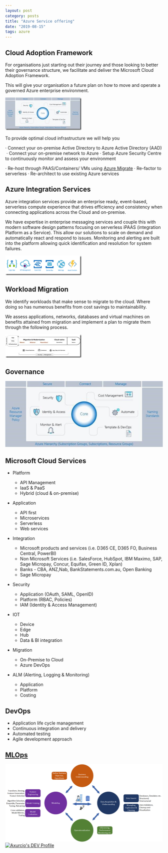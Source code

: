 ```yaml
---
layout: post
category: posts
title: "Azure Service offering"
date: "2019-08-15"
tags: azure
---
```


## Cloud Adoption Framework

For organisations just starting out their journey and those looking to better their governance structure, we facilitate and deliver the Microsoft Cloud Adoption Framework.

This will give your organisation a future plan on how to move and operate a governed Azure enterprise environment.

[![clip_image002](https://raw.githubusercontent.com/chrismckelt/chrismckelt.github.io/master/_posts/posts/images/clip_image002_thumb.jpg "clip_image002")](https://raw.githubusercontent.com/chrismckelt/chrismckelt.github.io/master/_posts/posts/images//2019/07/clip_image002.jpg)

To provide optimal cloud infrastructure we will help you

· Connect your on-premise Active Directory to Azure Active Directory (AAD) ​ · Connect your on-premise network to Azure · Setup Azure Security Centre to continuously monitor and assess your environment​

· Re-host through PAAS/Containers/ VMs using [Azure Migrate](https://azure.microsoft.com/en-us/services/azure-migrate/) · Re-factor to serverless · Re-architect to use existing Azure services

## Azure Integration Services

Azure integration services provide an enterprise ready, event-based, serverless compute experience that drives efficiency and consistency when connecting applications across the Cloud and on-premise.

We have expertise in enterprise messaging services and couple this with modern software design patterns focusing on serverless iPAAS (integration Platform as a Service). This allow our solutions to scale on demand and automatically react and respond to issues. Monitoring and alerting are built into the platform allowing quick identification and resolution for system failures.

[![clip_image004](https://raw.githubusercontent.com/chrismckelt/chrismckelt.github.io/master/_posts/posts/images/clip_image004_thumb.png "clip_image004")](https://raw.githubusercontent.com/chrismckelt/chrismckelt.github.io/master/_posts/posts/images//2019/07/clip_image004.png)

## Workload Migration

We identify workloads that make sense to migrate to the cloud. Where doing so has numerous benefits from cost savings to maintainability.

We assess applications, networks, databases and virtual machines on benefits attained from migration and implement a plan to migrate them through the following process.

[![clip_image006](https://raw.githubusercontent.com/chrismckelt/chrismckelt.github.io/master/_posts/posts/images/clip_image006_thumb.jpg "clip_image006")](https://raw.githubusercontent.com/chrismckelt/chrismckelt.github.io/master/_posts/posts/images//2019/07/clip_image006.jpg)

## Governance

![](https://raw.githubusercontent.com/chrismckelt/chrismckelt.github.io/master/_posts/posts/images/azure_cloud_adoption.jpg)

## Microsoft Cloud Services

- Platform
    - API Management
    - IaaS & PaaS
    - Hybrid (cloud & on-premise)
- Application
    - API first
    - Microservices
    - Serverless
    - Web services
- Integration
    - Microsoft products and services (i.e. D365 CE, D365 FO, Business Central, PowerBI)
    - Non Microsoft Services (i.e. SalesForce, HubSpot, IBM Maximo, SAP, Sage Micropay, Concur, Equifax, Green ID, Xplan)
    - Banks - CBA, ANZ,Nab, BankStatements.com.au, Open Banking
    - Sage Micropay
    
- Security
    - Application (OAuth, SAML, OpenID)
    - Platform (RBAC, Policies)
    - IAM (Identity & Access Management)
- IOT
    - Device
    - Edge
    - Hub
    - Data & BI integration
- Migration
    - On-Premise to Cloud
    - Azure DevOps
- ALM (Alerting, Logging & Monitoring)
    - Application
    - Platform
    - Costing

## DevOps

- Application life cycle management
- Continuous integration and delivery
- Automated testing
- Agile development approach

## [MLOps](https://dev.to/axurcio)

 [![machine-learning](https://raw.githubusercontent.com/chrismckelt/chrismckelt.github.io/master/_posts/posts/images/automated-machine-learning.png) ![Axurcio's DEV Profile](https://d2fltix0v2e0sb.cloudfront.net/dev-badge.svg)](https://dev.to/axurcio)
